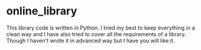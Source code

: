 # online_library
This library code is written in Python.
I tried my best to keep everything in a clean way and I have also tried to cover all the requirements of a library.
Though I haven't wrote it in advanced way but I have you will like it.
